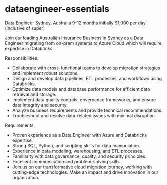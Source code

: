 # dataengineer-essentials


Data Engineer
Sydney, Australia
9-12 months initially
$1,000 per day (inclusive of super)

Join our leading Australian Insurance Business in Sydney as a Data Engineer migrating from on-prem systems to Azure Cloud which will require expertise in Databricks.

Responsibilities:
* Collaborate with cross-functional teams to develop migration strategies and implement robust solutions.
* Design and develop data pipelines, ETL processes, and workflows using Databricks.
* Optimize data models and database performance for efficient data retrieval and storage.
* Implement data quality controls, governance frameworks, and ensure data integrity and security.
* Analyze business requirements and provide technical recommendations.
* Troubleshoot and resolve data-related issues with minimal disruption.

Requirements:
* Proven experience as a Data Engineer with Azure and Databricks expertise.
* Strong SQL, Python, and scripting skills for data manipulation.
* Experience in data modeling, warehousing, and ETL processes.
* Familiarity with data governance, quality, and security principles.
* Excellent communication and problem-solving skills.
* Join us on our transformative cloud migration journey, working with cutting-edge technologies. Make an impact and drive innovation in our organization.

